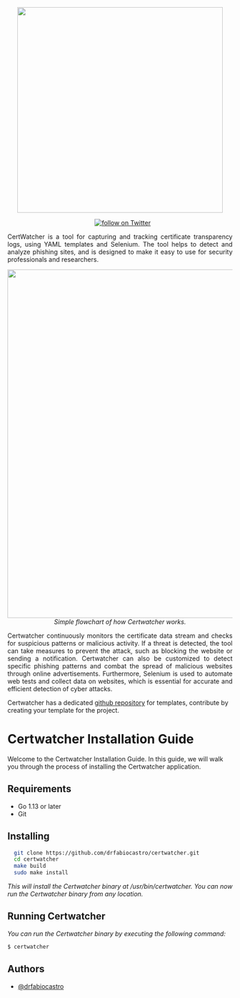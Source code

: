 
<p align="center">
  <img width="460" height="auto" src="https://user-images.githubusercontent.com/110246050/215688266-a8aacee4-9e47-4f9a-92d1-961b61812ec4.png">
</p>
<p align="center">
<a href="#"><img src="https://img.shields.io/badge/contributors-1-green" alt=""></a>
<a href="#"><img src="https://img.shields.io/badge/developing-stable-green" alt=""></a>
<a href="#"><img src="https://img.shields.io/badge/version-v0.1.0-blue" alt=""></a>
<a href="https://twitter.com/intent/follow?screen_name=drfabiocastro">
<img src="https://img.shields.io/twitter/follow/drfabiocastro?style=social&logo=twitter" alt="follow on Twitter"></a>
</p>

<p align="justify">
CertWatcher is a tool for capturing and tracking certificate transparency logs, using YAML templates and Selenium. The tool helps to detect and analyze phishing sites, and is designed to make it easy to use for security professionals and researchers.
</p>
<p align="center">
<img width="780" height="auto" src="https://user-images.githubusercontent.com/110246050/216151671-66e7cc76-0c31-42e7-aab5-97e46ec039d9.jpg">
<br>
<em>Simple flowchart of how Certwatcher works.</em>
</p>
<p align="justify">
Certwatcher continuously monitors the certificate data stream and checks for suspicious patterns or malicious activity. If a threat is detected, the tool can take measures to prevent the attack, such as blocking the website or sending a notification. Certwatcher can also be customized to detect specific phishing patterns and combat the spread of malicious websites through online advertisements. Furthermore, Selenium is used to automate web tests and collect data on websites, which is essential for accurate and efficient detection of cyber attacks.
<p>

Certwatcher has a dedicated [github repository](https://github.com/drfabiocastro/certwatcher-templates) for templates, contribute by creating your template for the project.


# Certwatcher Installation Guide

Welcome to the Certwatcher Installation Guide. In this guide, we will walk you through the process of installing the Certwatcher application.


## Requirements
- Go 1.13 or later
- Git
## Installing

```bash
  git clone https://github.com/drfabiocastro/certwatcher.git
  cd certwatcher
  make build
  sudo make install
```
*This will install the Certwatcher binary at /usr/bin/certwatcher. You can now run the Certwatcher binary from any location.*


## Running Certwatcher
*You can run the Certwatcher binary by executing the following command:*
```bash
$ certwatcher

```
## Authors

- [@drfabiocastro](https://www.twitter.com/drfabiocastro)

